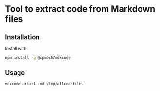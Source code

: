 # Tool to extract code from Markdown files

## Installation

Install with:

```bash
npm install -g @cpmech/mdxcode
```

## Usage

```
mdxcode article.md /tmp/allcodefiles
```
